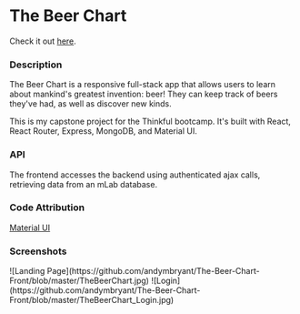 # The Beer Chart

Check it out [here](http://www.thebeerchart.com).

<h3>Description</h3>
The Beer Chart is a responsive full-stack app that allows users to learn about mankind's greatest invention: beer! They can keep track of beers they've had, as well as discover new kinds.

This is my capstone project for the Thinkful bootcamp. It's built with React, React Router, Express, MongoDB, and Material UI.

<h3>API</h3>
The frontend accesses the backend using authenticated ajax calls, retrieving data from an mLab database.

<h3>Code Attribution</h3>
<a href="http://www.material-ui.com/#/">Material UI</a>

<h3>Screenshots</h3>
![Landing Page](https://github.com/andymbryant/The-Beer-Chart-Front/blob/master/TheBeerChart.jpg)
![Login](https://github.com/andymbryant/The-Beer-Chart-Front/blob/master/TheBeerChart_Login.jpg)
